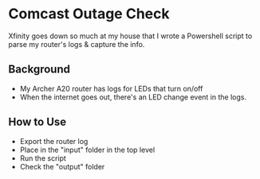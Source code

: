 # Comcast Outage Check

Xfinity goes down so much at my house that I wrote a Powershell script to parse my router's logs &amp; capture the info.

## Background

* My Archer A20 router has logs for LEDs that turn on/off
* When the internet goes out, there's an LED change event in the logs.

## How to Use

* Export the router log
* Place in the "input" folder in the top level
* Run the script
* Check the "output" folder
